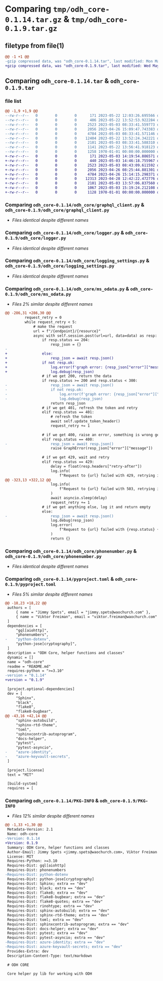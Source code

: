 # Comparing `tmp/odh_core-0.1.14.tar.gz` & `tmp/odh_core-0.1.9.tar.gz`

## filetype from file(1)

```diff
@@ -1 +1 @@
-gzip compressed data, was "odh_core-0.1.14.tar", last modified: Mon May 22 13:56:41 2023, max compression
+gzip compressed data, was "odh_core-0.1.9.tar", last modified: Wed May  3 15:19:24 2023, max compression
```

## Comparing `odh_core-0.1.14.tar` & `odh_core-0.1.9.tar`

### file list

```diff
@@ -1,9 +1,9 @@
--rw-r--r--   0        0        0      171 2023-05-22 12:03:26.695566 odh_core-0.1.14/README.md
--rw-r--r--   0        0        0      406 2023-05-22 13:52:53.922284 odh_core-0.1.14/odh_core/__init__.py
--rw-r--r--   0        0        0     2523 2023-05-03 08:33:41.559773 odh_core-0.1.14/odh_core/graphql_client.py
--rw-r--r--   0        0        0     2056 2023-04-26 15:09:47.743383 odh_core-0.1.14/odh_core/logger.py
--rw-r--r--   0        0        0     4784 2023-05-03 08:33:41.571146 odh_core-0.1.14/odh_core/logging_settings.py
--rw-r--r--   0        0        0    12404 2023-05-22 13:52:24.342221 odh_core-0.1.14/odh_core/ms_odata.py
--rw-r--r--   0        0        0     2101 2023-05-03 08:33:41.588310 odh_core-0.1.14/odh_core/phonenumber.py
--rw-r--r--   0        0        0     1141 2023-05-22 13:56:41.918123 odh_core-0.1.14/pyproject.toml
--rw-r--r--   0        0        0     1258 1970-01-01 00:00:00.000000 odh_core-0.1.14/PKG-INFO
+-rw-r--r--   0        0        0      171 2023-05-03 14:19:54.886571 odh_core-0.1.9/README.md
+-rw-r--r--   0        0        0      440 2023-05-03 14:46:18.755967 odh_core-0.1.9/odh_core/__init__.py
+-rw-r--r--   0        0        0     2523 2023-05-03 08:43:09.611592 odh_core-0.1.9/odh_core/graphql_client.py
+-rw-r--r--   0        0        0     2056 2023-04-26 08:25:44.881301 odh_core-0.1.9/odh_core/logger.py
+-rw-r--r--   0        0        0     4784 2023-04-26 15:14:15.298371 odh_core-0.1.9/odh_core/logging_settings.py
+-rw-r--r--   0        0        0    12313 2023-04-28 12:42:22.472776 odh_core-0.1.9/odh_core/ms_odata.py
+-rw-r--r--   0        0        0     2101 2023-05-03 13:57:06.837560 odh_core-0.1.9/odh_core/phonenumber.py
+-rw-r--r--   0        0        0     1067 2023-05-03 15:19:24.212108 odh_core-0.1.9/pyproject.toml
+-rw-r--r--   0        0        0     1128 1970-01-01 00:00:00.000000 odh_core-0.1.9/PKG-INFO
```

### Comparing `odh_core-0.1.14/odh_core/graphql_client.py` & `odh_core-0.1.9/odh_core/graphql_client.py`

 * *Files identical despite different names*

### Comparing `odh_core-0.1.14/odh_core/logger.py` & `odh_core-0.1.9/odh_core/logger.py`

 * *Files identical despite different names*

### Comparing `odh_core-0.1.14/odh_core/logging_settings.py` & `odh_core-0.1.9/odh_core/logging_settings.py`

 * *Files identical despite different names*

### Comparing `odh_core-0.1.14/odh_core/ms_odata.py` & `odh_core-0.1.9/odh_core/ms_odata.py`

 * *Files 2% similar despite different names*

```diff
@@ -286,31 +286,30 @@
         request_retry = 0
         while request_retry < 5:
             # make the request
             url = f"/{endpoint}/{resource}"
             async with self.session.post(url=url, data=data) as resp:
                 if resp.status == 204:
                     resp_json = {}
-
+                else:
+                    resp_json = await resp.json()
+                if not resp.ok:
+                    log.error(f'graph error: {resp_json["error"]["message"]}')
+                    log.debug(resp_json)
                 # if we get 200, return the data
                 if resp.status >= 200 and resp.status < 300:
-                    resp_json = await resp.json()
-                    if not resp.ok:
-                        log.error(f'graph error: {resp_json["error"]["message"]}')
-                        log.debug(resp_json)
                     return resp_json
                 # if we get 401, refresh the token and retry
                 elif resp.status == 401:
                     # refresh the token
                     await self.update_token_header()
                     request_retry += 1
 
                 # if we get 400, raise an error, something is wrong get user code to handle it
                 elif resp.status == 400:
-                    resp_json = await resp.json()
                     raise GraphError(resp_json["error"]["message"])
 
                 # if we get 429, wait and retry
                 elif resp.status == 429:
                     delay = float(resp.headers["retry-after"])
                     log.info(
                         f"Request to {url} failed with 429, retrying in {delay} seconds"
@@ -323,13 +322,12 @@
                     log.info(
                         f"Request to {url} failed with 503, retrying in {delay} seconds"
                     )
                     await asyncio.sleep(delay)
                     request_retry += 1
                 # if we get anything else, log it and return empty
                 else:
-                    resp_json = await resp.json()
                     log.debug(resp_json)
                     log.error(
                         f"Request to {url} failed with {resp.status} {resp.reason}"
                     )
                     return {}
```

### Comparing `odh_core-0.1.14/odh_core/phonenumber.py` & `odh_core-0.1.9/odh_core/phonenumber.py`

 * *Files identical despite different names*

### Comparing `odh_core-0.1.14/pyproject.toml` & `odh_core-0.1.9/pyproject.toml`

 * *Files 5% similar despite different names*

```diff
@@ -18,23 +18,22 @@
 authors = [
     { name = "Jimmy Spets", email = "jimmy.spets@waochurch.com" },
     { name = "Viktor Freiman", email = "viktor.freiman@waochurch.com" },
 ]
 dependencies = [
     "gql[aiohttp]",
     "phonenumbers",
-    "python-dotenv",
     "python-jose[cryptography]",
 ]
 description = "ODH Core, helper functions and classes"
 dynamic = []
 name = "odh-core"
 readme = "README.md"
 requires-python = ">=3.10"
-version = "0.1.14"
+version = "0.1.9"
 
 [project.optional-dependencies]
 dev = [
     "Sphinx",
     "black",
     "flake8",
     "flake8-bugbear",
@@ -43,16 +42,14 @@
     "sphinx-autobuild",
     "sphinx-rtd-theme",
     "toml",
     "sphinxcontrib-autoprogram",
     "docs-helper",
     "pytest",
     "pytest-asyncio",
-    "azure-identity",
-    "azure-keyvault-secrets",
 ]
 
 [project.license]
 text = "MIT"
 
 [build-system]
 requires = [
```

### Comparing `odh_core-0.1.14/PKG-INFO` & `odh_core-0.1.9/PKG-INFO`

 * *Files 12% similar despite different names*

```diff
@@ -1,33 +1,30 @@
 Metadata-Version: 2.1
 Name: odh-core
-Version: 0.1.14
+Version: 0.1.9
 Summary: ODH Core, helper functions and classes
 Author-Email: Jimmy Spets <jimmy.spets@waochurch.com>, Viktor Freiman <viktor.freiman@waochurch.com>
 License: MIT
 Requires-Python: >=3.10
 Requires-Dist: gql[aiohttp]
 Requires-Dist: phonenumbers
-Requires-Dist: python-dotenv
 Requires-Dist: python-jose[cryptography]
 Requires-Dist: Sphinx; extra == "dev"
 Requires-Dist: black; extra == "dev"
 Requires-Dist: flake8; extra == "dev"
 Requires-Dist: flake8-bugbear; extra == "dev"
 Requires-Dist: flake8-quotes; extra == "dev"
 Requires-Dist: rinohtype; extra == "dev"
 Requires-Dist: sphinx-autobuild; extra == "dev"
 Requires-Dist: sphinx-rtd-theme; extra == "dev"
 Requires-Dist: toml; extra == "dev"
 Requires-Dist: sphinxcontrib-autoprogram; extra == "dev"
 Requires-Dist: docs-helper; extra == "dev"
 Requires-Dist: pytest; extra == "dev"
 Requires-Dist: pytest-asyncio; extra == "dev"
-Requires-Dist: azure-identity; extra == "dev"
-Requires-Dist: azure-keyvault-secrets; extra == "dev"
 Provides-Extra: dev
 Description-Content-Type: text/markdown
 
 # ODH CORE
 
 Core helper py lib for working with ODH
```

